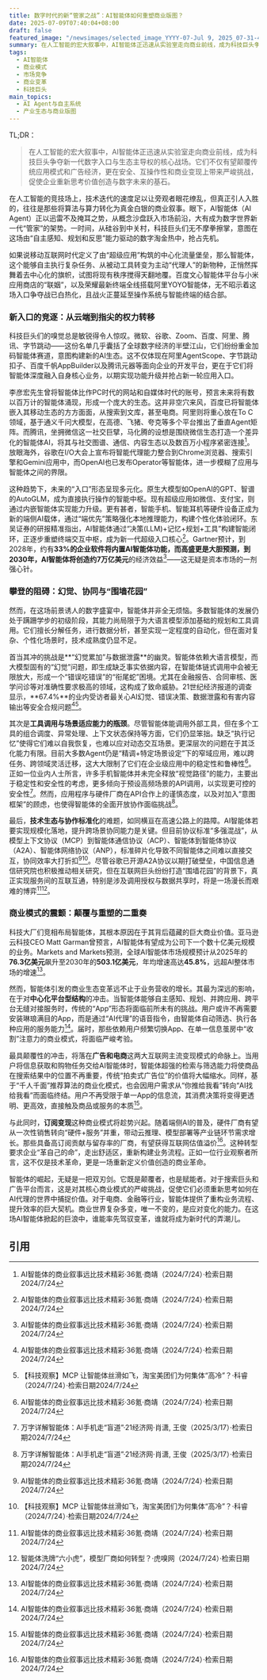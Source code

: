 ```yaml
---
title: 数字时代的新“管家之战”：AI智能体如何重塑商业版图？
date: 2025-07-09T07:40:04+08:00
draft: false
featured_image: "/newsimages/selected_image_YYYY-07-Jul 9, 2025_07-31-49-338.jpg"
summary: 在人工智能的宏大叙事中，AI智能体正迅速从实验室走向商业前线，成为科技巨头争夺新一代数字入口与生态主导权的核心战场。它们不仅有望颠覆传统应用模式和广告经济，更在安全、互操作性和商业变现上带来严峻挑战，促使企业重新思考价值创造与数字未来的基石。
tags: 
  - AI智能体
  - 商业模式
  - 市场竞争
  - 商业变革
  - 科技巨头
main_topics: 
  - AI Agent与自主系统
  - 产业生态与商业版图
---
```


TL;DR：
>在人工智能的宏大叙事中，AI智能体正迅速从实验室走向商业前线，成为科技巨头争夺新一代数字入口与生态主导权的核心战场。它们不仅有望颠覆传统应用模式和广告经济，更在安全、互操作性和商业变现上带来严峻挑战，促使企业重新思考价值创造与数字未来的基石。

在人工智能的竞技场上，技术迭代的速度足以让旁观者眼花缭乱，但真正引人入胜的，往往是那些将算法与算力转化为真金白银的商业叙事。眼下，AI智能体（AI Agent）正以迅雷不及掩耳之势，从概念沙盘跃入市场前沿，大有成为数字世界新一代“管家”的架势。一时间，从硅谷到中关村，科技巨头们无不摩拳擦掌，意图在这场由“自主感知、规划和反思”能力驱动的数字淘金热中，抢占先机。

如果说移动互联网时代定义了由“超级应用”构筑的中心化流量堡垒，那么智能体，这个能够自主执行复杂任务、从被动工具转变为主动“代理人”的新物种，正悄然挥舞着去中心化的旗帜，试图将现有秩序搅得天翻地覆。百度文心智能体平台与小米应用商店的“联姻”，以及荣耀最新终端全线搭载阿里YOYO智能体，无不昭示着这场入口争夺战已白热化，且战火正蔓延至操作系统与智能终端的结合部。

### 新入口的竞逐：从云端到指尖的权力转移

科技巨头们的嗅觉总是敏锐得令人惊叹。微软、谷歌、Zoom、百度、阿里、腾讯、字节跳动——这份名单几乎囊括了全球数字经济的半壁江山，它们纷纷重金加码智能体赛道，意图构建新的AI生态。这不仅体现在阿里AgentScope、字节跳动扣子、百度千帆AppBuilder以及腾讯元器等面向企业的开发平台，更在于它们将智能体深度融入自身核心业务，以期实现功能升级并抢占新一轮应用入口。

李彦宏先生曾将智能体比作PC时代的网站和自媒体时代的账号，预言未来将有数以百万计的智能体涌现，形成一个庞大的生态。这并非空穴来风，百度已将智能体嵌入其移动生态的方方面面，从搜索到文库，甚至电商。阿里则将重心放在To C领域，基于通义千问大模型，在高德、飞猪、夸克等多个平台推出了垂直Agent矩阵。而腾讯，坐拥微信这一社交巨擘，马化腾的设想是围绕微信生态打造一个差异化的智能体AI，将其与社交图谱、通信、内容生态以及数百万小程序紧密连接[^3]。放眼海外，谷歌在I/O大会上宣布将智能代理能力整合到Chrome浏览器、搜索引擎和Gemini应用中，而OpenAI也已发布Operator等智能体，进一步模糊了应用与智能体之间的界限。

这种趋势下，未来的“入口”形态呈现多元化。原生大模型如OpenAI的GPT、智谱的AutoGLM，成为直接执行操作的智能中枢。现有超级应用如微信、支付宝，则通过内嵌智能体实现能力升级。更有甚者，智能手机、智能耳机等硬件设备正成为新的端侧AI载体，通过“端优先”策略强化本地推理能力，构建个性化体验闭环。东吴证券的研报精准指出，AI智能体通过“决策(LLM)+记忆+规划+工具”构建智能闭环，正逐步重塑终端交互中枢，成为新一代超级入口核心[^3]。Gartner预计，到2028年，约有**33%**的企业软件将内置AI智能体功能，而高盛更是大胆预测，到2030年，AI智能体将创造约**7万亿美元**的经济效益[^3]——这无疑是资本市场的一剂强心针。

### 攀登的阻碍：幻觉、协同与“围墙花园”

然而，在这场前景诱人的数字盛宴中，智能体并非全无烦恼。多数智能体的发展仍处于蹒跚学步的初级阶段，其能力尚局限于为大语言模型添加基础的规划和工具调用。它们擅长分解任务，进行数据分析，甚至实现一定程度的自动化，但在面对复杂、个性化场景时，技术成熟度仍显不足。

首当其冲的挑战是**“幻觉累加”与数据泄露**的幽灵。智能体依赖大语言模型，而大模型固有的“幻觉”问题，即生成缺乏事实依据内容，在智能体链式调用中会被无限放大，形成一个“错误吃错误”的“衔尾蛇”困境。尤其在金融报告、合同审核、医学问诊等对准确性要求极高的领域，这构成了致命威胁。21世纪经济报道的调查显示，**67.4%**的业内受访者最关心AI幻觉、错误决策、数据泄露和有害内容输出等安全合规问题[^3][^4]。

其次是**工具调用与场景适应能力的瓶颈**。尽管智能体能调用外部工具，但在多个工具的组合调度、异常处理、上下文状态保持等方面，它们仍显笨拙。缺乏“执行记忆”使得它们难以自我恢复，也难以应对动态交互场景。更深层次的问题在于其泛化能力有限。目前大多数Agent仍是“精调+特定场景设定”下的窄域应用，难以跨任务、跨领域灵活迁移，这大大限制了它们在企业级应用中的稳定性和鲁棒性[^3]。正如一位业内人士所言，许多手机智能体并未完全释放“视觉路径”的能力，主要出于稳定性和安全性的考虑，更多倾向于预设高频场景的API调用，以实现更可控的安全性[^1]。然而，应用程序与硬件厂商在API合作上的谨慎态度，以及对加入“意图框架”的顾虑，也使得智能体的全面开放协作面临挑战[^1]。

最后，**技术生态与协作标准化**的难题，如同横亘在高速公路上的路障。AI智能体若要实现规模化落地，提升跨场景协同能力是关键。但目前协议标准“多强混战”，从模型上下文协议（MCP）到智能体通信协议（ACP）、智能体到智能体协议（A2A）、智能体网络协议（ANP），标准碎片化导致不同智能体之间难以直接交互，协同效率大打折扣[^3][^4]。尽管谷歌已开源A2A协议以期打破壁垒，中国信息通信研究院也积极推动相关研究，但在互联网巨头纷纷打造“围墙花园”的背景下，真正实现服务间的互联互通，特别是涉及调用授权与数据共享时，将是一场漫长而艰难的博弈[^3][^2]。

### 商业模式的震颤：颠覆与重塑的二重奏

科技大厂们竞相布局智能体，其根本原因在于其背后蕴藏的巨大商业价值。亚马逊云科技CEO Matt Garman曾预言，AI智能体有望成为公司下一个数十亿美元规模的业务。Markets and Markets预测，全球AI智能体市场规模预计从2025年的**76.3亿美元**飙升至2030年的**503.1亿美元**，年均增速高达**45.8%**，远超AI整体市场的增速[^3]。

然而，智能体引发的商业生态变革远不止于业务营收的增长。其最为深远的影响，在于对**中心化平台型结构**的冲击。当智能体能够自主感知、规划、并跨应用、跨平台无缝对接服务时，传统的“App”形态将面临前所未有的挑战。用户或许不再需要安装琳琅满目的App，而是通过“AI代理”的语音指令，由智能体自动筛选、执行各种应用的服务能力[^3]。届时，那些依赖用户频繁切换App、在单一信息茧房中“收割”注意力的商业模式，将面临严峻考验。

最具颠覆性的冲击，将落在**广告和电商**这两大互联网主流变现模式的命脉上。当用户将信息获取和购物任务交给AI智能体时，智能体超强的检索与筛选能力将使商品在搜索结果中的位置不再重要，传统“拍卖式广告位”的价值将大幅缩水。同样，基于“千人千面”推荐算法的商业化模式，也会因用户需求从“你推给我看”转向“AI找给我看”而面临终结。用户不再受限于单一App的信息流，其消费决策将变得更透明、更高效，直接触及商品或服务的本质[^3]。

与此同时，**订阅变现**这种商业模式将趁势兴起。随着端侧AI的普及，硬件厂商有望从一次性销售转向“硬件+服务”并重，带动云推理、模型部署等产业链环节需求增长。那些具备高订阅贡献与留存率的厂商，有望获得互联网估值溢价[^3]。这种转型要求企业“革自己的命”，走出舒适区，重新构建业务流程。正如一位行业观察者所言，这不仅是技术革命，更是一场重新定义价值创造的商业革命。

智能体的崛起，无疑是一把双刃剑。它既是颠覆者，也是赋能者。对于搜索巨头和广告平台而言，这是对其核心商业模式的严峻挑战，促使它们必须重新思考如何在AI代理的世界中捕捉价值。对于电商、金融等行业，智能体提供了重构业务流程、提升效率的巨大契机。商业世界复杂多变，唯一不变的，是应对变化的能力。在这场AI智能体掀起的巨浪中，谁能率先驾驭变革，谁就将成为新时代的弄潮儿。

## 引用

[^1]: 万字详解智能体：AI手机走“盲道”·21经济网·肖潇, 王俊（2025/3/17）·检索日期2024/7/24
[^2]: 智能体洗牌“六小虎”，模型厂商如何转型？·虎嗅网（2024/7/24）·检索日期2024/7/24
[^3]: AI智能体的商业叙事远比技术精彩·36氪·商靖（2024/7/24）·检索日期2024/7/24
[^4]: 【科技观察】MCP 让智能体丝滑如飞，淘宝美团们为何集体“高冷”？·科睿（2024/7/24）·检索日期2024/7/24
